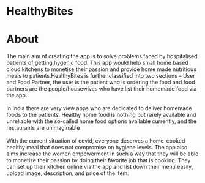 # HealthyBites
<H1>About</H1>
The main aim of creating the app is to solve problems faced by hospitalised patients of getting hygenic food. This app would help small home based cloud kitchens to monetise their passion and provide home made nutritious meals to patients.HealthyBites is further classified into two sections – User and Food Partner, the user is the patient who is ordering the food and food partners are the people/housewives who have list their homemade food via the app.</br>
</br>
In India there are very view apps who are dedicated to deliver homemade foods to the patients.
Healthy home food is nothing but rarely available and unreliable with the so-called home food options available currently, and the restaurants are unimaginable</br>
</br>
With the current situation of covid, everyone deserves a home-cooked healthy meal that does not compromise on hygiene levels.
The app also aims increase the women empowerment in such a way that they will be able to monetize their passion by doing their favorite job that is cooking. They can set up their kitchen online via the app and list down their menu easily, upload image, description, and price of the item.



